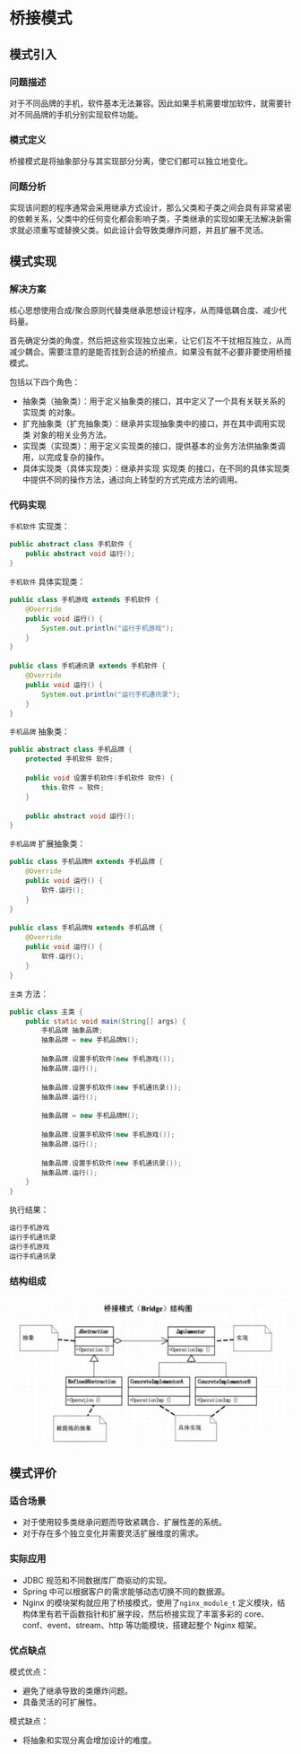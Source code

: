# 桥接模式

## 模式引入

### 问题描述

对于不同品牌的手机，软件基本无法兼容。因此如果手机需要增加软件，就需要针对不同品牌的手机分别实现软件功能。

### 模式定义

桥接模式是将抽象部分与其实现部分分离，使它们都可以独立地变化。

### 问题分析

实现该问题的程序通常会采用继承方式设计，那么父类和子类之间会具有非常紧密的依赖关系，父类中的任何变化都会影响子类，子类继承的实现如果无法解决新需求就必须重写或替换父类。如此设计会导致类爆炸问题，并且扩展不灵活。

## 模式实现

### 解决方案

核心思想使用合成/聚合原则代替类继承思想设计程序，从而降低耦合度、减少代码量。

首先确定分类的角度，然后把这些实现独立出来，让它们互不干扰相互独立，从而减少耦合。需要注意的是能否找到合适的桥接点，如果没有就不必要非要使用桥接模式。

包括以下四个角色：

- 抽象类（抽象类）：用于定义抽象类的接口，其中定义了一个具有关联关系的实现类 的对象。
- 扩充抽象类（扩充抽象类）：继承并实现抽象类中的接口，并在其中调用实现类 对象的相关业务方法。
- 实现类（实现类）：用于定义实现类的接口，提供基本的业务方法供抽象类调用，以完成复杂的操作。
- 具体实现类（具体实现类）：继承并实现 实现类 的接口，在不同的具体实现类中提供不同的操作方法，通过向上转型的方式完成方法的调用。

### 代码实现

`手机软件` 实现类：

```java
public abstract class 手机软件 {
    public abstract void 运行();
}
```

`手机软件` 具体实现类：

```java
public class 手机游戏 extends 手机软件 {
    @Override
    public void 运行() {
        System.out.println("运行手机游戏");
    }
}

public class 手机通讯录 extends 手机软件 {
    @Override
    public void 运行() {
        System.out.println("运行手机通讯录");
    }
}
```

`手机品牌` 抽象类：

```java
public abstract class 手机品牌 {
    protected 手机软件 软件;

    public void 设置手机软件(手机软件 软件) {
        this.软件 = 软件;
    }

    public abstract void 运行();
}
```

`手机品牌` 扩展抽象类：

```java
public class 手机品牌M extends 手机品牌 {
    @Override
    public void 运行() {
        软件.运行();
    }
}

public class 手机品牌N extends 手机品牌 {
    @Override
    public void 运行() {
        软件.运行();
    }
}
```

`主类` 方法：

```java
public class 主类 {
    public static void main(String[] args) {
        手机品牌 抽象品牌;
        抽象品牌 = new 手机品牌N();

        抽象品牌.设置手机软件(new 手机游戏());
        抽象品牌.运行();

        抽象品牌.设置手机软件(new 手机通讯录());
        抽象品牌.运行();

        抽象品牌 = new 手机品牌M();

        抽象品牌.设置手机软件(new 手机游戏());
        抽象品牌.运行();

        抽象品牌.设置手机软件(new 手机通讯录());
        抽象品牌.运行();
    }
}
```

执行结果：

```bash
运行手机游戏
运行手机通讯录
运行手机游戏
运行手机通讯录
```

### 结构组成

![image-20221017164911912](img/bridge/bridge.JPG)

## 模式评价

### 适合场景

- 对于使用较多类继承问题而导致紧耦合、扩展性差的系统。
- 对于存在多个独立变化并需要灵活扩展维度的需求。

### 实际应用

- JDBC 规范和不同数据库厂商驱动的实现。
- Spring 中可以根据客户的需求能够动态切换不同的数据源。
- Nginx 的模块架构就应用了桥接模式，使用了`nginx_module_t` 定义模块，结构体里有若干函数指针和扩展字段，然后桥接实现了丰富多彩的 core、conf、event、stream、http 等功能模块，搭建起整个 Nginx 框架。

### 优点缺点

模式优点：

- 避免了继承导致的类爆炸问题。
- 具备灵活的可扩展性。

模式缺点：

- 将抽象和实现分离会增加设计的难度。

